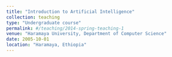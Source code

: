 ```yaml
---
title: "Introduction to Artificial Intelligence"
collection: teaching
type: "Undergraduate course"
permalink: #/teaching/2014-spring-teaching-1
venue: "Haramaya University, Department of Computer Science"
date: 2005-10-01
location: "Haramaya, Ethiopia"
---
```


<!-- This is a description of a teaching experience. You can use markdown like any other post.

Heading 1
======

Heading 2
======

Heading 3
====== -->